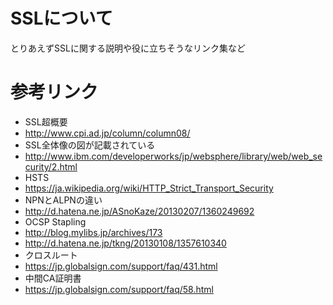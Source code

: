 # SSLについて
とりあえずSSLに関する説明や役に立ちそうなリンク集など

# 参考リンク
- SSL超概要
 - http://www.cpi.ad.jp/column/column08/
- SSL全体像の図が記載されている
 - http://www.ibm.com/developerworks/jp/websphere/library/web/web_security/2.html
- HSTS
 - https://ja.wikipedia.org/wiki/HTTP_Strict_Transport_Security
- NPNとALPNの違い
 - http://d.hatena.ne.jp/ASnoKaze/20130207/1360249692
- OCSP Stapling
 - http://blog.mylibs.jp/archives/173
 - http://d.hatena.ne.jp/tkng/20130108/1357610340
- クロスルート
 - https://jp.globalsign.com/support/faq/431.html
- 中間CA証明書
 - https://jp.globalsign.com/support/faq/58.html


